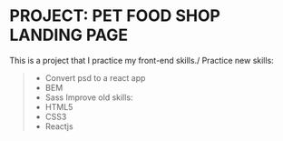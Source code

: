 # PROJECT: PET FOOD SHOP LANDING PAGE

This is a project that I practice my front-end skills./
Practice new skills:
>* Convert psd to a react app
>* BEM
>* Sass
Improve old skills:
>* HTML5
>* CSS3
>* Reactjs
